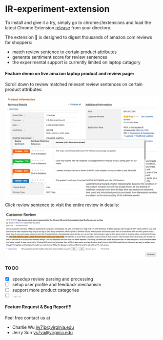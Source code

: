 # IR-experiment-extension

To install and give it a try, simply go to chrome://extensions and load the latest Chrome Extension [release](https://github.com/Charleo85/IR-experiement-extension/releases) from your directory.

The extension 🤖 is designed to digest thousands of amazon.com reviews for shoppers:

- match review sentence to certain product attributes
- generate sentiment score for review sentences
- the experimental support is currently limited on laptop catagory

#### Feature demo on live amazon laptop product and review page:

Scroll down to review matched relevant review sentences on certain product attributes:

![On Product  Page](./img/product_page.png)

Click review sentence to visit the entire review in details:

![On Review Page](./img/review_page.png)


#### TO DO
- [x] speedup review parsing and processing
- [ ] setup user profile and feedback mechanism
- [ ] support more product categories
- [ ] .......

#### Feature Request & Bug Report!!!

Feel free contact us at

- Charlie Wu jw7jb@virginia.edu
- Jerry Sun ys7va@virginia.edu




